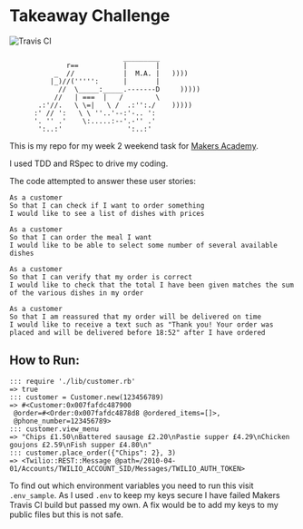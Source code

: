 # Takeaway Challenge

![Travis CI](https://travis-ci.org/kittysquee/takeaway-challenge.svg?branch=master)
```
                            _________
              r==           |       |
           _  //            |  M.A. |   ))))
          |_)//(''''':      |       |
            //  \_____:_____.-------D     )))))
           //   | ===  |   /        \
       .:'//.   \ \=|   \ /  .:'':./    )))))
      :' // ':   \ \ ''..'--:'-.. ':
      '. '' .'    \:.....:--'.-'' .'
       ':..:'                ':..:'

 ```

This is my repo for my week 2 weekend task for [Makers Academy](www.makersacademy.com).

I used TDD and RSpec to drive my coding.

The code attempted to answer these user stories:

```
As a customer
So that I can check if I want to order something
I would like to see a list of dishes with prices

As a customer
So that I can order the meal I want
I would like to be able to select some number of several available dishes

As a customer
So that I can verify that my order is correct
I would like to check that the total I have been given matches the sum of the various dishes in my order

As a customer
So that I am reassured that my order will be delivered on time
I would like to receive a text such as "Thank you! Your order was placed and will be delivered before 18:52" after I have ordered
```

## How to Run:
```
::: require './lib/customer.rb'
=> true
::: customer = Customer.new(123456789)
=> #<Customer:0x007fafdc487900
 @order=#<Order:0x007fafdc4878d8 @ordered_items=[]>,
 @phone_number=123456789>
::: customer.view_menu
=> "Chips £1.50\nBattered sausage £2.20\nPastie supper £4.29\nChicken goujons £2.59\nFish supper £4.80\n"
::: customer.place_order({"Chips": 2}, 3)
=> <Twilio::REST::Message @path=/2010-04-01/Accounts/TWILIO_ACCOUNT_SID/Messages/TWILIO_AUTH_TOKEN>
```

To find out which environment variables you need to run this visit `.env_sample`. As I used `.env` to keep my keys secure I have failed Makers Travis CI build but passed my own. A fix would be to add my keys to my public files but this is not safe. 
